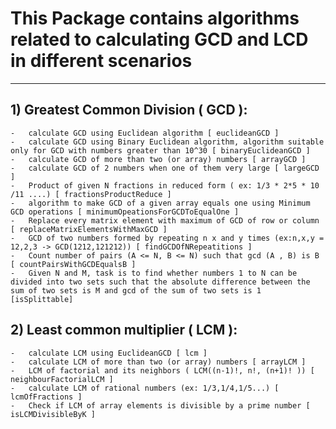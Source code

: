 # This Package contains algorithms related to calculating GCD and LCD in different scenarios

------

## 1) Greatest Common Division ( GCD ):
	-	calculate GCD using Euclidean algorithm [ euclideanGCD ]
	-	calculate GCD using Binary Euclidean algorithm, algorithm suitable only for GCD with numbers greater than 10^30 [ binaryEuclideanGCD ]
	-	calculate GCD of more than two (or array) numbers [ arrayGCD ]
	-	calculate GCD of 2 numbers when one of them very large [ largeGCD ]
	-	Product of given N fractions in reduced form ( ex: 1/3 * 2*5 * 10 /11 ....) [ fractionsProductReduce ]
	-	algorithm to make GCD of a given array equals one using Minimum GCD operations [ minimumOpeationsForGCDToEqualOne ]
	-	Replace every matrix element with maximum of GCD of row or column [ replaceMatrixElementsWithMaxGCD ]
	-	GCD of two numbers formed by repeating n x and y times (ex:n,x,y = 12,2,3 -> GCD(1212,121212)) [ findGCDOfNRepeatitions ]
	-	Count number of pairs (A <= N, B <= N) such that gcd (A , B) is B [ countPairsWithGCDEqualsB ]
	-	Given N and M, task is to find whether numbers 1 to N can be divided into two sets such that the absolute difference between the sum of two sets is M and gcd of the sum of two sets is 1 [isSplittable]


## 2) Least common multiplier ( LCM ):
	-	calculate LCM using EuclideanGCD [ lcm ]
	-	calculate LCM of more than two (or array) numbers [ arrayLCM ]
	-	LCM of factorial and its neighbors ( LCM((n-1)!, n!, (n+1)! )) [ neighbourFactorialLCM ]
	-	calculate LCM of rational numbers (ex: 1/3,1/4,1/5...) [ lcmOfFractions ]
	-	Check if LCM of array elements is divisible by a prime number [ isLCMDivisibleByK ]
